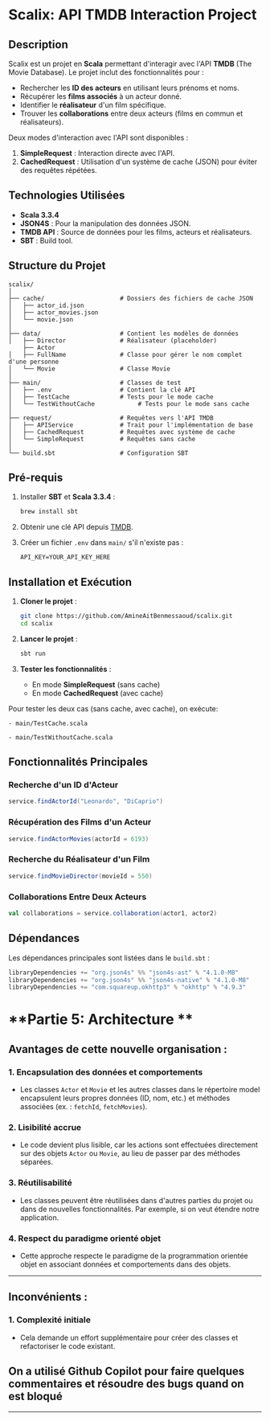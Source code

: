 # Scalix: API TMDB Interaction Project

## **Description**
Scalix est un projet en **Scala** permettant d'interagir avec l'API **TMDB** (The Movie Database). Le projet inclut des fonctionnalités pour :
- Rechercher les **ID des acteurs** en utilisant leurs prénoms et noms.
- Récupérer les **films associés** à un acteur donné.
- Identifier le **réalisateur** d'un film spécifique.
- Trouver les **collaborations** entre deux acteurs (films en commun et réalisateurs).

Deux modes d'interaction avec l'API sont disponibles :
1. **SimpleRequest** : Interaction directe avec l'API.
2. **CachedRequest** : Utilisation d'un système de cache (JSON) pour éviter des requêtes répétées.

## **Technologies Utilisées**
- **Scala 3.3.4**
- **JSON4S** : Pour la manipulation des données JSON.
- **TMDB API** : Source de données pour les films, acteurs et réalisateurs.
- **SBT** : Build tool.

##  **Structure du Projet**

```
scalix/
│
├── cache/                     # Dossiers des fichiers de cache JSON
│   ├── actor_id.json
│   ├── actor_movies.json
│   └── movie.json
│
├── data/                      # Contient les modèles de données                   
│   ├── Director               # Réalisateur (placeholder)
    ├── Actor               
│   ├── FullName               # Classe pour gérer le nom complet d'une personne
│   └── Movie                  # Classe Movie
│
├── main/                      # Classes de test
│   ├── .env                   # Contient la clé API   
│   ├── TestCache              # Tests pour le mode cache
│   └── TestWithoutCache            # Tests pour le mode sans cache
│
├── request/                   # Requêtes vers l'API TMDB
│   ├── APIService             # Trait pour l'implémentation de base
│   ├── CachedRequest          # Requêtes avec système de cache
│   └── SimpleRequest          # Requêtes sans cache
│
└── build.sbt                  # Configuration SBT
```

##  **Pré-requis**

1. Installer **SBT** et **Scala 3.3.4** :
   ```bash
   brew install sbt
   ```

2. Obtenir une clé API depuis [TMDB](https://www.themoviedb.org/).

3. Créer un fichier `.env` dans `main/` s'il n'existe pas :
   ```text
   API_KEY=YOUR_API_KEY_HERE
   ```

##  **Installation et Exécution**

1. **Cloner le projet** :
   ```bash
   git clone https://github.com/AmineAitBenmessaoud/scalix.git
   cd scalix
   ```

2. **Lancer le projet** :
   ```bash
   sbt run
   ```

3. **Tester les fonctionnalités** :
   - En mode **SimpleRequest** (sans cache)
   - En mode **CachedRequest** (avec cache)

Pour tester les deux cas (sans cache, avec cache), on exécute:

    - main/TestCache.scala
    
    - main/TestWithoutCache.scala


##  **Fonctionnalités Principales**

### Recherche d'un ID d'Acteur
```scala
service.findActorId("Leonardo", "DiCaprio")
```

### Récupération des Films d'un Acteur
```scala
service.findActorMovies(actorId = 6193)
```

### Recherche du Réalisateur d'un Film
```scala
service.findMovieDirector(movieId = 550)
```

### Collaborations Entre Deux Acteurs
```scala
val collaborations = service.collaboration(actor1, actor2)
```

##  **Dépendances**
Les dépendances principales sont listées dans le `build.sbt` :
```scala
libraryDependencies += "org.json4s" %% "json4s-ast" % "4.1.0-M8"
libraryDependencies += "org.json4s" %% "json4s-native" % "4.1.0-M8"
libraryDependencies += "com.squareup.okhttp3" % "okhttp" % "4.9.3"
```

#  **Partie 5: Architecture **

## Avantages de cette nouvelle organisation :

### 1. Encapsulation des données et comportements
- Les classes `Actor` et `Movie` et les autres classes dans le répertoire model encapsulent leurs propres données (ID, nom, etc.) et méthodes associées (ex. : `fetchId`, `fetchMovies`).

### 2. Lisibilité accrue
- Le code devient plus lisible, car les actions sont effectuées directement sur des objets `Actor` ou `Movie`, au lieu de passer par des méthodes séparées.

### 3. Réutilisabilité
- Les classes peuvent être réutilisées dans d'autres parties du projet ou dans de nouvelles fonctionnalités. Par exemple, si on veut étendre notre application.

### 4. Respect du paradigme orienté objet
- Cette approche respecte le paradigme de la programmation orientée objet en associant données et comportements dans des objets.

---

## Inconvénients :

### 1. Complexité initiale
- Cela demande un effort supplémentaire pour créer des classes et refactoriser le code existant.

## On a utilisé Github Copilot pour faire quelques commentaires et résoudre des bugs quand on est bloqué





---

